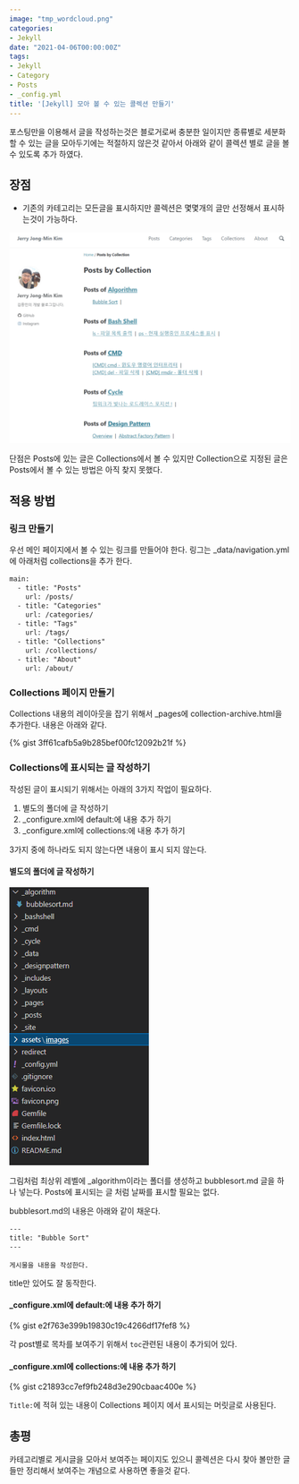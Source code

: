 ```yaml
---
image: "tmp_wordcloud.png"
categories:
- Jekyll
date: "2021-04-06T00:00:00Z"
tags:
- Jekyll
- Category
- Posts
- _config.yml
title: '[Jekyll] 모아 볼 수 있는 콜렉션 만들기'
---
```


포스팅만을 이용해서 글을 작성하는것은 블로거로써 충분한 일이지만 종류별로 세분화 할 수 있는 글을 모아두기에는 적절하지 않은것 같아서 아래와 같이 콜렉션 별로 글을 볼 수 있도록 추가 하였다.

## 장점
* 기존의 카테고리는 모든글을 표시하지만 콜렉션은 몇몇개의 글만 선정해서 표시하는것이 가능하다.

![Image Alt 텍스트](/assets/images/jekyll/1.png)

단점은 Posts에 있는 글은 Collections에서 볼 수 있지만 Collection으로 지정된 글은 Posts에서 볼 수 있는 방법은 아직 찾지 못했다.

## 적용 방법

### 링크 만들기

우선 메인 페이지에서 볼 수 있는 링크를 만들어야 한다. 링그는 _data/navigation.yml에 아래처럼 collections을 추가 한다.
```
main:
  - title: "Posts"
    url: /posts/
  - title: "Categories"
    url: /categories/
  - title: "Tags"
    url: /tags/
  - title: "Collections"
    url: /collections/
  - title: "About"
    url: /about/
```

### Collections 페이지 만들기
Collections 내용의 레이아웃을 잡기 위해서 _pages에 collection-archive.html을 추가한다. 내용은 아래와 같다.

{% gist 3ff61cafb5a9b285bef00fc12092b21f %}

### Collections에 표시되는 글 작성하기
작성된 글이 표시되기 위해서는 아래의 3가지 작업이 필요하다.

1. 별도의 폴더에 글 작성하기
1. _configure.xml에 default:에 내용 추가 하기
1. _configure.xml에 collections:에 내용 추가 하기

3가지 중에 하나라도 되지 않는다면 내용이 표시 되지 않는다.

#### 별도의 폴더에 글 작성하기

![Image Alt 텍스트](/assets/images/jekyll/2.png)

그림처럼 최상위 레벨에 _algorithm이라는 폴더를 생성하고 bubblesort.md 글을 하나 넣는다. Posts에 표시되는 글 처럼 날짜를 표시할 필요는 없다.

bubblesort.md의 내용은 아래와 같이 채운다.
```
---
title: "Bubble Sort"
---

게시물을 내용을 작성한다.

```
title만 있어도 잘 동작한다.

#### _configure.xml에 default:에 내용 추가 하기

{% gist e2f763e399b19830c19c4266df17fef8 %}

각 post별로 목차를 보여주기 위해서 ```toc```관련된 내용이 추가되어 있다.

#### _configure.xml에 collections:에 내용 추가 하기

{% gist c21893cc7ef9fb248d3e290cbaac400e %}

```Title:```에 적혀 있는 내용이 Collections 페이지 에서 표시되는 머릿글로 사용된다.

## 총평
카테고리별로 게시글을 모아서 보여주는 페이지도 있으니 콜렉션은 다시 찾아 볼만한 글들만 정리해서 보여주는 개념으로 사용하면 좋을것 같다.